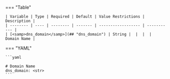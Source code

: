 <!--
  ~ Copyright (c) 2023 Arista Networks, Inc.
  ~ Use of this source code is governed by the Apache License 2.0
  ~ that can be found in the LICENSE file.
  -->
=== "Table"

    | Variable | Type | Required | Default | Value Restrictions | Description |
    | -------- | ---- | -------- | ------- | ------------------ | ----------- |
    | [<samp>dns_domain</samp>](## "dns_domain") | String |  |  |  | Domain Name |

=== "YAML"

    ```yaml

    # Domain Name
    dns_domain: <str>
    ```
